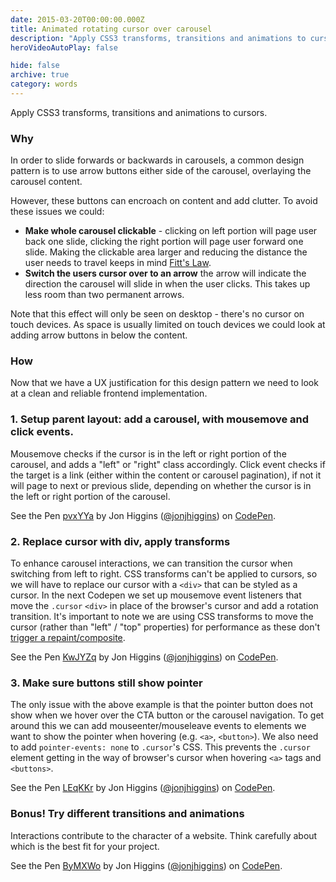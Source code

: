 ```yaml
---
date: 2015-03-20T00:00:00.000Z
title: Animated rotating cursor over carousel
description: "Apply CSS3 transforms, transitions and animations to cursors."
heroVideoAutoPlay: false

hide: false
archive: true
category: words
---
```


Apply CSS3 transforms, transitions and animations to cursors.

### Why

In order to slide forwards or backwards in carousels, a common design pattern is to use arrow buttons either side of the carousel, overlaying the carousel content.

<div data-pullquote="Making the clickable area larger and reducing the distance the user needs to travel keeps in mind Fitt's Law"></div>

However, these buttons can encroach on content and add clutter. To avoid these issues we could:

- **Make whole carousel clickable** - clicking on left portion will page user back one slide, clicking the right portion will page user forward one slide. Making the clickable area larger and reducing the distance the user needs to travel keeps in mind [Fitt's Law](https://en.wikipedia.org/wiki/Fitts%27s_law).
- **Switch the users cursor over to an arrow** the arrow will indicate the direction the carousel will slide in when the user clicks. This takes up less room than two permanent arrows.

Note that this effect will only be seen on desktop - there's no cursor on touch devices. As space is usually limited on touch devices we could look at adding arrow buttons in below the content.

### How

Now that we have a UX justification for this design pattern we need to look at a clean and reliable frontend implementation.

### 1. Setup parent layout: add a carousel, with mousemove and click events.

Mousemove checks if the cursor is in the left or right portion of the carousel, and adds a "left" or "right" class accordingly. Click event checks if the target is a link (either within the content or carousel pagination), if not it will page to next or previous slide, depending on whether the cursor is in the left or right portion of the carousel.

<p data-height="432" data-theme-id="0" data-slug-hash="pvxYYa" data-default-tab="result" data-user="jonjhiggins" class='codepen'>See the Pen <a href='https://codepen.io/jonjhiggins/pen/pvxYYa/'>pvxYYa</a> by Jon Higgins (<a href='https://codepen.io/jonjhiggins'>@jonjhiggins</a>) on <a href='https://codepen.io'>CodePen</a>.</p>
<script async src="//assets.codepen.io/assets/embed/ei.js"></script>

### 2. Replace cursor with div, apply transforms

To enhance carousel interactions, we can transition the cursor when switching from left to right. CSS transforms can't be applied to cursors, so we will have to replace our cursor with a `<div>` that can be styled as a cursor. In the next Codepen we set up mousemove event listeners that move the `.cursor` `<div>` in place of the browser's cursor and add a rotation transition. It's important to note we are using CSS transforms to move the cursor (rather than "left" / "top" properties) for performance as these don't [trigger a repaint/composite](https://csstriggers.com/).

<p data-height="461" data-theme-id="0" data-slug-hash="KwJYZq" data-default-tab="result" data-user="jonjhiggins" class='codepen'>See the Pen <a href='https://codepen.io/jonjhiggins/pen/KwJYZq/'>KwJYZq</a> by Jon Higgins (<a href='https://codepen.io/jonjhiggins'>@jonjhiggins</a>) on <a href='https://codepen.io'>CodePen</a>.</p>
<script async src="//assets.codepen.io/assets/embed/ei.js"></script>

### 3. Make sure buttons still show pointer

The only issue with the above example is that the pointer button does not show when we hover over the CTA button or the carousel navigation. To get around this we can add mouseenter/mouseleave events to elements we want to show the pointer when hovering (e.g. `<a>`, `<button>`). We also need to add `pointer-events: none` to `.cursor`'s CSS. This prevents the `.cursor` element getting in the way of browser's cursor when hovering `<a>` tags and `<buttons>`.

<p data-height="436" data-theme-id="0" data-slug-hash="LEqKKr" data-default-tab="result" data-user="jonjhiggins" class='codepen'>See the Pen <a href='https://codepen.io/jonjhiggins/pen/LEqKKr/'>LEqKKr</a> by Jon Higgins (<a href='https://codepen.io/jonjhiggins'>@jonjhiggins</a>) on <a href='https://codepen.io'>CodePen</a>.</p>
<script async src="//assets.codepen.io/assets/embed/ei.js"></script>

### Bonus! Try different transitions and animations

Interactions contribute to the character of a website. Think carefully about which is the best fit for your project.

<p data-height="131" data-theme-id="0" data-slug-hash="ByMXWo" data-default-tab="result" data-user="jonjhiggins" class='codepen'>See the Pen <a href='https://codepen.io/jonjhiggins/pen/ByMXWo/'>ByMXWo</a> by Jon Higgins (<a href='https://codepen.io/jonjhiggins'>@jonjhiggins</a>) on <a href='https://codepen.io'>CodePen</a>.</p>
<script async src="//assets.codepen.io/assets/embed/ei.js"></script>
